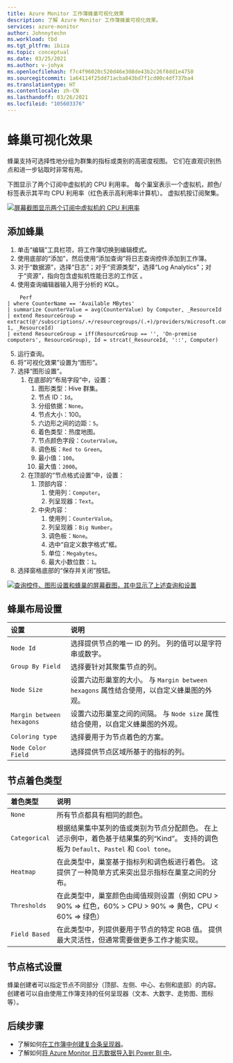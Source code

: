 ```yaml
---
title: Azure Monitor 工作簿蜂巢可视化效果
description: 了解 Azure Monitor 工作簿蜂巢可视化效果。
services: azure-monitor
author: Johnnytechn
ms.workload: tbd
ms.tgt_pltfrm: ibiza
ms.topic: conceptual
ms.date: 03/25/2021
ms.author: v-johya
ms.openlocfilehash: f7c4f96020c520d46e308de43b2c26f8dd1e4750
ms.sourcegitcommit: 1a64114f25dd71acba843bd7f1cd00c4df737ba4
ms.translationtype: HT
ms.contentlocale: zh-CN
ms.lasthandoff: 03/26/2021
ms.locfileid: "105603376"
---
```

# <a name="honey-comb-visualizations"></a>蜂巢可视化效果

蜂巢支持可选择性地分组为群集的指标或类别的高密度视图。 它们在直观识别热点和进一步钻取时非常有用。

下图显示了两个订阅中虚拟机的 CPU 利用率。 每个巢室表示一个虚拟机，颜色/标签表示其平均 CPU 利用率（红色表示高利用率计算机）。 虚拟机按订阅聚集。

[![屏幕截图显示两个订阅中虚拟机的 CPU 利用率](.\media\workbooks-honey-comb\cpu-example.png)](.\media\workbooks-honey-comb\cpu-example.png#lightbox)

## <a name="adding-a-honey-comb"></a>添加蜂巢

1. 单击“编辑”工具栏项，将工作簿切换到编辑模式。
2. 使用底部的“添加”，然后使用“添加查询”将日志查询控件添加到工作簿。
3. 对于“数据源”，选择“日志”；对于“资源类型”，选择“Log Analytics”；对于“资源”，指向包含虚拟机性能日志的工作区  。
4. 使用查询编辑器输入用于分析的 KQL。

```kusto
    Perf
| where CounterName == 'Available MBytes'
| summarize CounterValue = avg(CounterValue) by Computer, _ResourceId
| extend ResourceGroup = extract(@'/subscriptions/.+/resourcegroups/(.+)/providers/microsoft.compute/virtualmachines/.+', 1, _ResourceId)
| extend ResourceGroup = iff(ResourceGroup == '', 'On-premise computers', ResourceGroup), Id = strcat(_ResourceId, '::', Computer)
```

5. 运行查询。
6. 将“可视化效果”设置为“图形”。
7. 选择“图形设置”。
    1. 在底部的“布局字段”中，设置：
        1. 图形类型：Hive 群集。
        2. 节点 ID：`Id`。
        3. 分组依据：`None`。
        4. 节点大小：100。
        5. 六边形之间的边距：`5`。
        6. 着色类型：热度地图。
        7. 节点颜色字段：`CouterValue`。
        8. 调色板：`Red to Green`。
        9. 最小值：`100`。
        10. 最大值：`2000`。
    2. 在顶部的“节点格式设置”中，设置：
        1. 顶部内容：
            1. 使用列：`Computer`。
            2. 列呈现器：`Text`。
        9. 中央内容：
            1. 使用列：`CounterValue`。
            2. 列呈现器：`Big Number`。
            3. 调色板：`None`。
            4. 选中“自定义数字格式”框。
            5. 单位：`Megabytes`。
            6. 最大小数位数：`1`。
8. 选择窗格底部的“保存并关闭”按钮。

[![查询控件、图形设置和蜂巢的屏幕截图，其中显示了上述查询和设置](.\media\workbooks-honey-comb\available-memory.png)](.\media\workbooks-honey-comb\available-memory.png#lightbox)

## <a name="honey-comb-layout-settings"></a>蜂巢布局设置

| 设置 | 说明 |
|:------------- |:-------------|
| `Node Id` | 选择提供节点的唯一 ID 的列。 列的值可以是字符串或数字。 |
| `Group By Field` | 选择要针对其聚集节点的列。 |
| `Node Size` | 设置六边形巢室的大小。 与 `Margin between hexagons` 属性结合使用，以自定义蜂巢图的外观。 |
| `Margin between hexagons` | 设置六边形巢室之间的间隔。 与 `Node size` 属性结合使用，以自定义蜂巢图的外观。 |
| `Coloring type` | 选择要用于为节点着色的方案。 |
| `Node Color Field` | 选择提供节点区域所基于的指标的列。 |

## <a name="node-coloring-types"></a>节点着色类型

| 着色类型 | 说明 |
|:------------- |:-------------|
| `None` | 所有节点都具有相同的颜色。 |
| `Categorical` | 根据结果集中某列的值或类别为节点分配颜色。 在上述示例中，着色基于结果集的列“Kind”。 支持的调色板为 `Default`、`Pastel` 和 `Cool tone`。  |
| `Heatmap` | 在此类型中，巢室基于指标列和调色板进行着色。 这提供了一种简单方式来突出显示指标在巢室之间的分布。 |
| `Thresholds` | 在此类型中，巢室颜色由阈值规则设置（例如 CPU > 90% => 红色，60% > CPU > 90% => 黄色，CPU < 60% => 绿色） |
| `Field Based` | 在此类型中，列提供要用于节点的特定 RGB 值。 提供最大灵活性，但通常需要做更多工作才能实现。  |
      
## <a name="node-format-settings"></a>节点格式设置

蜂巢创建者可以指定节点不同部分（顶部、左侧、中心、右侧和底部）的内容。 创建者可以自由使用工作簿支持的任何呈现器（文本、大数字、走势图、图标等）。

## <a name="next-steps"></a>后续步骤

- 了解如何[在工作簿中创建复合条呈现器](workbooks-composite-bar.md)。
- 了解如何[将 Azure Monitor 日志数据导入到 Power BI 中](./powerbi.md)。

